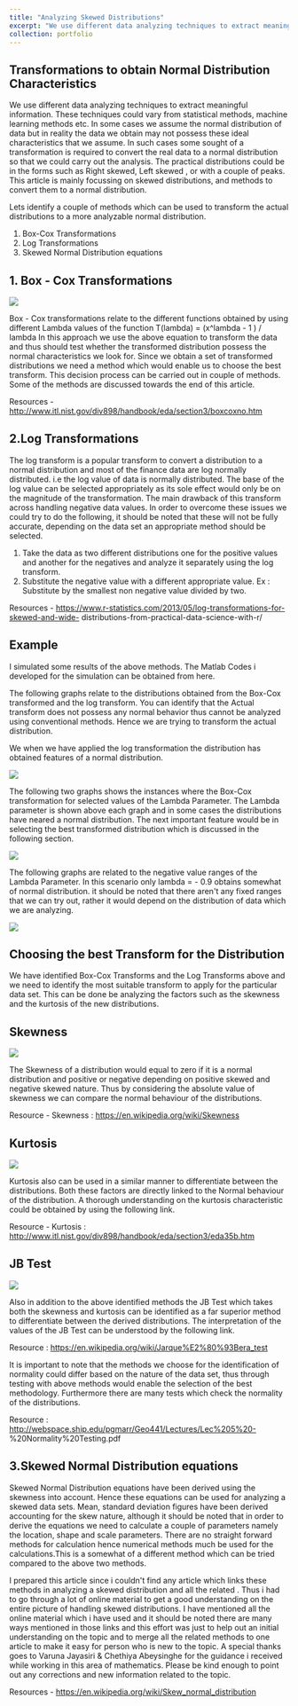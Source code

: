 ```yaml
---
title: "Analyzing Skewed Distributions"
excerpt: "We use different data analyzing techniques to extract meaningful information. These techniques could vary from statistical methods, machine learning methods etc. In some cases we assume the normal distribution of data but in reality the data we obtain may not possess these ideal characteristics that we assume. In such cases some sought of a transformation is required to convert the real data to a normal distribution so that we could carry out the analysis. The practical distributions could be in the forms such as Right skewed, Left skewed , or with a couple of peaks.This article is mainly focussing on skewed distributions, and methods to convert them to a normal distribution."
collection: portfolio
---
```


## Transformations to obtain Normal Distribution Characteristics

We use different data analyzing techniques to extract meaningful information. These techniques could vary from statistical methods, machine learning methods etc. In some cases we assume the normal distribution of data but in reality the data we obtain may not possess these ideal characteristics that we assume. In such cases some sought of a transformation is required to convert the real data to a normal distribution so that we could carry out the analysis. The practical distributions could be in the forms such as Right skewed, Left skewed , or with a couple of peaks.
This article is mainly focussing on skewed distributions, and methods to convert them to a normal distribution.

Lets identify a couple of methods which can be used to transform the actual distributions to a more analyzable normal distribution.

1. Box-Cox Transformations
2. Log Transformations
3. Skewed Normal Distribution equations

## 1. Box - Cox Transformations

<img src='/images/skew1.png'>

Box - Cox transformations relate to the different functions obtained by using different Lambda values of the function T(lambda) = (x^lambda - 1 ) / lambda
In this approach we use the above equation to transform the data and thus should test whether the transformed distribution possess the normal characteristics we look for. Since we obtain a set of transformed distributions we need a method which would enable us to choose the best transform. This decision process can be carried out in couple of methods. Some of the methods are discussed towards the end of this article.

Resources - http://www.itl.nist.gov/div898/handbook/eda/section3/boxcoxno.htm

## 2.Log Transformations

The log transform is a popular transform to convert a distribution to a normal distribution and most of the finance data are log normally distributed. i.e the log value of data is normally distributed. The base of the log value can be selected appropriately as its sole effect would only be on the magnitude of the transformation. The main drawback of this transform across handling negative data values. In order to overcome these issues we could try to do the following, it should be noted that these will not be fully accurate, depending on the data set an appropriate method should be selected.

1. Take the data as two different distributions one for the positive values and another for the negatives and analyze it separately using the log transform.
2. Substitute the negative value with a different appropriate value. Ex : Substitute by the smallest non negative value divided by two.

Resources - https://www.r-statistics.com/2013/05/log-transformations-for-skewed-and-wide- distributions-from-practical-data-science-with-r/

## Example 
I simulated some results of the above methods. The Matlab Codes i developed for the simulation can be obtained from here. 

The following graphs relate to the distributions obtained from the Box-Cox transformed and the log transform. You can identify that the Actual transform does not possess any normal behavior thus cannot be analyzed using conventional methods. Hence we are trying to transform the actual distribution.

We when we have applied the log transformation the distribution has obtained features of a normal distribution.

<img src='/images/skew2.png'>

The following two graphs shows the instances where the Box-Cox transformation for selected values of the Lambda Parameter. The Lambda parameter is shown above each graph and in some cases the distributions have neared a normal distribution. The next important feature would be in selecting the best transformed distribution which is discussed in the following section.

<img src='/images/skew3.png'>

The following graphs are related to the negative value ranges of the Lambda Parameter. In this scenario only lambda = - 0.9 obtains somewhat of normal distribution. it should be noted that there aren't any fixed ranges that we can try out, rather it would depend on the distribution of data which we are analyzing. 

<img src='/images/skew4.png'>

## Choosing the best Transform for the Distribution

We have identified Box-Cox Transforms and the Log Transforms above and we need to identify the most suitable transform to apply for the particular data set. This can be done be analyzing the factors such as the skewness and the kurtosis of the new distributions.

## Skewness

<img src='/images/skew5.png'>

The Skewness of a distribution would equal to zero if it is a normal distribution and positive or negative depending on positive skewed and negative skewed nature. Thus by considering the absolute value of skewness we can compare the normal behaviour of the distributions.

Resource - Skewness : https://en.wikipedia.org/wiki/Skewness

## Kurtosis

<img src='/images/skew6.png'>

Kurtosis also can be used in a similar manner to differentiate between the distributions. Both these factors are directly linked to the Normal behaviour of the distribution. A thorough understanding on the
kurtosis characteristic could be obtained by using the following link.

Resource - Kurtosis : http://www.itl.nist.gov/div898/handbook/eda/section3/eda35b.htm

## JB Test

<img src='/images/skew7.png'>

Also in addition to the above identified methods the JB Test which takes both the skewness and kurtosis can be identified as a far superior method to differentiate between the derived distributions. The interpretation of the values of the JB Test can be understood by the following link.

Resource : https://en.wikipedia.org/wiki/Jarque%E2%80%93Bera_test

It is important to note that the methods we choose for the identification of normality could differ based on the nature of the data set, thus through testing with above methods would enable the selection of the best methodology. Furthermore there are many tests which check the normality of the distributions.

Resource : http://webspace.ship.edu/pgmarr/Geo441/Lectures/Lec%205%20- %20Normality%20Testing.pdf

## 3.Skewed Normal Distribution equations

Skewed Normal Distribution equations have been derived using the skewness into account. Hence these equations can be used for analyzing a skewed data sets. Mean, standard deviation figures have been derived accounting for the skew nature, although it should be noted that in order to derive the equations we need to calculate a couple of parameters namely the location, shape and scale parameters. There are no straight forward methods for calculation hence numerical methods much be used for the calculations.This is a somewhat of a different method which can be tried compared to the above two methods. 

I prepared this article since i couldn't find any article which links these methods in analyzing a skewed distribution and all the related . Thus i had to go through a lot of online material to get a good understanding on the entire picture of handling skewed distributions. I have mentioned all the online material which i have used and it should be noted there are many ways mentioned in those links and this effort was just to help out an initial understanding on the topic and to merge all the related methods to one article to make it easy for person who is new to the topic. A special thanks goes to Varuna Jayasiri & Chethiya Abeysinghe for the guidance i received while working in this area of mathematics. Please be kind enough to point out any corrections and new information related to the topic.

Resources - https://en.wikipedia.org/wiki/Skew_normal_distribution 
